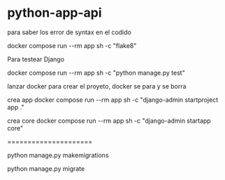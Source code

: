 # python-app-api

para saber los error de syntax en el codido

 docker compose run --rm app sh -c "flake8"
 

 Para testear Django

 docker compose run --rm app sh -c "python manage.py test"

lanzar docker para crear el proyeto, docker se para y se borra

crea app 
docker compose run --rm app sh -c "django-admin startproject app ."

crea core
docker compose run --rm app sh -c "django-admin startapp core"

=====================

python manage.py makemigrations

python manage.py migrate

